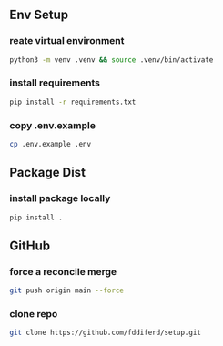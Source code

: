 ## Env Setup

### reate virtual environment
```bash
python3 -m venv .venv && source .venv/bin/activate
```

### install requirements
```bash
pip install -r requirements.txt
```

### copy .env.example
```bash
cp .env.example .env
```

## Package Dist
### install package locally
```bash
pip install .
```

## GitHub
### force a reconcile merge
```bash
git push origin main --force
```
### clone repo
```bash
git clone https://github.com/fddiferd/setup.git
```
